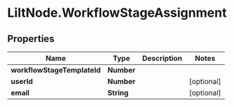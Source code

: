 # LiltNode.WorkflowStageAssignment

## Properties

Name | Type | Description | Notes
------------ | ------------- | ------------- | -------------
**workflowStageTemplateId** | **Number** |  | 
**userId** | **Number** |  | [optional] 
**email** | **String** |  | [optional] 


